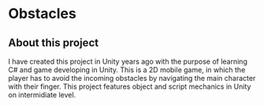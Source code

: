 # Obstacles
<h2>About this project</h2>
<p>I have created this project in Unity years ago with the purpose of learning C# and game developing in Unity. This is a 2D mobile game, in which the player has to avoid the incoming obstacles by navigating the main character with their finger. This project features object and script mechanics in Unity on intermidiate level.</p>
